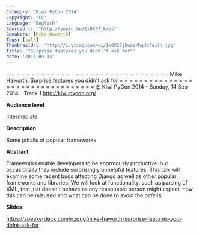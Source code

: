 ```yaml
---
Category: 'Kiwi PyCon 2014'
Copyright: 'CC'
Language: 'English'
SourceUrl: '"http://youtu.be/1x0XS7jkwzs"'
Speakers: [Mike Haworth]
Tags: [talk]
ThumbnailUrl: 'http://i.ytimg.com/vi/1x0XS7jkwzs/hqdefault.jpg'
Title: '"Surprise features you didn''t ask for"'
date: '2014-09-14'
---
```

= = = = = = = = = = = = = = = = = = = = = = = = = = = = = = = = = 
Mike Haworth:
Surprise features you didn't ask for
= = = = = = = = = = = = = = = = = = = = = = = = = = = = = = = = = 
@ Kiwi PyCon 2014 - Sunday, 14 Sep 2014 - Track 1
http://kiwi.pycon.org/

**Audience level**

Intermediate

**Description**

Some pitfalls of popular frameworks

**Abstract**

Frameworks enable developers to be enormously productive, but occasionally they include surprisingly unhelpful features. This talk will examine some recent bugs affecting Django as well as other popular frameworks and libraries. We will look at functionality, such as parsing of XML, that just doesn't behave as any reasonable person might expect, how this can be misused and what can be done to avoid the pitfalls.

**Slides**

https://speakerdeck.com/nzpug/mike-haworth-surprise-features-you-didnt-ask-for
